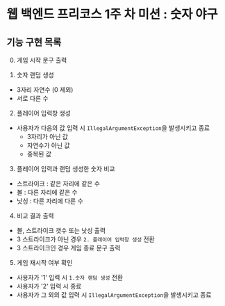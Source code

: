 # 웹 백엔드 프리코스 1주 차 미션 : 숫자 야구
## 기능 구현 목록
0. 게임 시작 문구 출력

1. 숫자 랜덤 생성
- 3자리 자연수 (0 제외)
- 서로 다른 수

2. 플레이어 입력창 생성
- 사용자가 다음의 값 입력 시 `IllegalArgumentException`을 발생시키고 종료
  - 3자리가 아닌 값
  - 자연수가 아닌 값
  - 중복된 값
  
3. 플레이어 입력과 랜덤 생성한 숫자 비교
- 스트라이크 : 같은 자리에 같은 수
- 볼 : 다른 자리에 같은 수
- 낫싱 : 다른 자리에 다른 수 

4. 비교 결과 출력
- 볼, 스트라이크 갯수 또는 낫싱 출력
- 3 스트라이크가 아닌 경우 `2. 플레이어 입력창 생성` 전환
- 3 스트라이크인 경우 게임 종료 문구 출력 

5. 게임 재시작 여부 확인
- 사용자가 '1' 입력 시 `1.숫자 랜덤 생성` 전환
- 사용자가 '2' 입력 시 종료
- 사용자가 그 외의 값 입력 시 `IllegalArgumentException`을 발생시키고 종료

